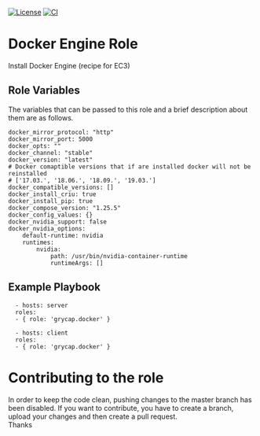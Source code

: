 [![License](https://img.shields.io/badge/license-Apache%202-blue.svg)](https://www.apache.org/licenses/LICENSE-2.0)
[![CI](https://github.com/grycap/ansible-role-docker/workflows/CI/badge.svg)](https://github.com/grycap/ansible-role-docker/actions?query=workflow%3ACI)

Docker Engine Role
===================

Install Docker Engine (recipe for EC3)

Role Variables
--------------

The variables that can be passed to this role and a brief description about them are as follows.

	docker_mirror_protocol: "http"
	docker_mirror_port: 5000
	docker_opts: ""
	docker_channel: "stable"
	docker_version: "latest"
	# Docker comaptible versions that if are installed docker will not be reinstalled
	# ['17.03.', '18.06.', '18.09.', '19.03.']
	docker_compatible_versions: []
	docker_install_criu: true
	docker_install_pip: true
	docker_compose_version: "1.25.5"
	docker_config_values: {}
	docker_nvidia_support: false
	docker_nvidia_options:
		default-runtime: nvidia
		runtimes:
			nvidia:
				path: /usr/bin/nvidia-container-runtime
				runtimeArgs: []

Example Playbook
----------------
```
  - hosts: server
  roles:
  - { role: 'grycap.docker' }
```
```
  - hosts: client
  roles:
  - { role: 'grycap.docker' }
```

Contributing to the role
========================
In order to keep the code clean, pushing changes to the master branch has been disabled. If you want to contribute, you have to create a branch, upload your changes and then create a pull request.  
Thanks
